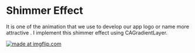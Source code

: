 # Shimmer Effect
It is one of the animation that we use to develop our app logo or name more attractive . I implement this shimmer effect using CAGradientLayer.

<a href="https://imgflip.com/gif/2oalwi"><img src="https://i.imgflip.com/2oalwi.gif" title="made at imgflip.com"/></a>
